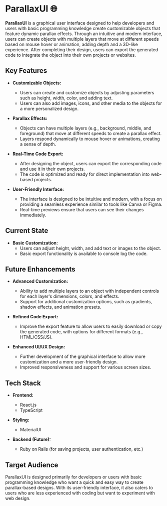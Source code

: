 # ParallaxUI 🌐

**ParallaxUI** is a graphical user interface designed to help developers and users with basic programming knowledge create customizable objects that feature dynamic parallax effects. Through an intuitive and modern interface, users can create objects with multiple layers that move at different speeds based on mouse hover or animation, adding depth and a 3D-like experience. After completing their design, users can export the generated code to integrate the object into their own projects or websites.

## Key Features

- **Customizable Objects:**

  - Users can create and customize objects by adjusting parameters such as height, width, color, and adding text.
  - Users can also add images, icons, and other media to the objects for a more personalized design.

- **Parallax Effects:**

  - Objects can have multiple layers (e.g., background, middle, and foreground) that move at different speeds to create a parallax effect.
  - Layers respond dynamically to mouse hover or animations, creating a sense of depth.

- **Real-Time Code Export:**

  - After designing the object, users can export the corresponding code and use it in their own projects.
  - The code is optimized and ready for direct implementation into web-based projects.

- **User-Friendly Interface:**
  - The interface is designed to be intuitive and modern, with a focus on providing a seamless experience similar to tools like Canva or Figma.
  - Real-time previews ensure that users can see their changes immediately.

## Current State

- **Basic Customization:**
  - Users can adjust height, width, and add text or images to the object.
  - Basic export functionality is available to console log the code.

## Future Enhancements

- **Advanced Customization:**

  - Ability to add multiple layers to an object with independent controls for each layer's dimensions, colors, and effects.
  - Support for additional customization options, such as gradients, shadow effects, and animation presets.

- **Refined Code Export:**

  - Improve the export feature to allow users to easily download or copy the generated code, with options for different formats (e.g., HTML/CSS/JS).

- **Enhanced UI/UX Design:**
  - Further development of the graphical interface to allow more customization and a more user-friendly design.
  - Improved responsiveness and support for various screen sizes.

## Tech Stack

- **Frontend:**

  - React.js
  - TypeScript

- **Styling:**

  - MaterialUI

- **Backend (Future):**
  - Ruby on Rails (for saving projects, user authentication, etc.)

## Target Audience

ParallaxUI is designed primarily for developers or users with basic programming knowledge who want a quick and easy way to create parallax-based designs. With its user-friendly interface, it also caters to users who are less experienced with coding but want to experiment with web design.
